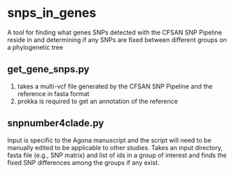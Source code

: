 # snps_in_genes
A tool for finding what genes SNPs detected with the CFSAN SNP Pipeline reside in and determining if any SNPs are fixed between different groups on a phylogenetic tree

## get_gene_snps.py
1) takes a multi-vcf file generated by the CFSAN SNP Pipeline and the reference in fasta format
2) prokka is required to get an annotation of the reference

## snpnumber4clade.py
Input is specific to the Agona manuscript and the script will need to be manually edited to be applicable to other studies.
Takes an input directory, fasta file (e.g., SNP matrix) and list of ids in a group of interest and finds the fixed SNP differences among the groups if any exist.  
